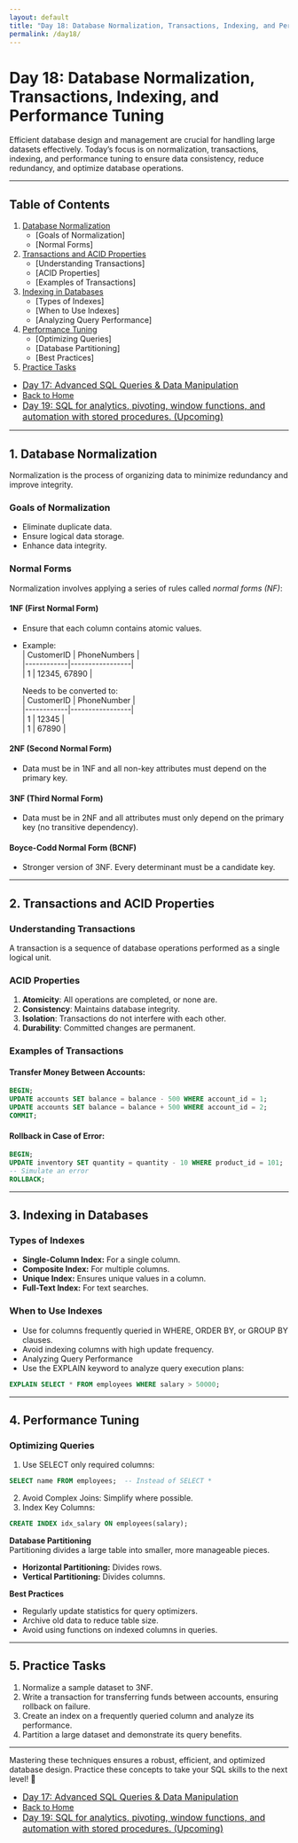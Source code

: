```yaml
---
layout: default
title: "Day 18: Database Normalization, Transactions, Indexing, and Performance Tuning"
permalink: /day18/
---
```



# Day 18: Database Normalization, Transactions, Indexing, and Performance Tuning  

Efficient database design and management are crucial for handling large datasets effectively. Today’s focus is on normalization, transactions, indexing, and performance tuning to ensure data consistency, reduce redundancy, and optimize database operations.

---

## Table of Contents  
1. [Database Normalization](#database-normalization)  
   - [Goals of Normalization]
   - [Normal Forms]
2. [Transactions and ACID Properties](#transactions-and-acid-properties)  
   - [Understanding Transactions] 
   - [ACID Properties]
   - [Examples of Transactions]
3. [Indexing in Databases](#indexing-in-databases)  
   - [Types of Indexes]
   - [When to Use Indexes]
   - [Analyzing Query Performance]
4. [Performance Tuning](#performance-tuning)  
   - [Optimizing Queries]  
   - [Database Partitioning]  
   - [Best Practices]
5. [Practice Tasks](#practice-tasks)  


- <a href="{{ site.baseurl }}/day17/" style="font-size: 16px;">  Day 17: Advanced SQL Queries & Data Manipulation </a>
- <a href="{{ site.baseurl }}/">Back to Home</a>
- <a href="{{ site.baseurl }}/day19/" style="font-size: 16px;"> Day 19: SQL for analytics, pivoting, window functions, and automation with stored procedures. (Upcoming) </a>

---

## **1. Database Normalization**  <a name="database-normalization"></a>
Normalization is the process of organizing data to minimize redundancy and improve integrity.

### **Goals of Normalization**  
- Eliminate duplicate data.  
- Ensure logical data storage.  
- Enhance data integrity.  

### **Normal Forms**  
Normalization involves applying a series of rules called *normal forms (NF)*:  

#### **1NF (First Normal Form)**  
- Ensure that each column contains atomic values.  
- Example:  
    | CustomerID | PhoneNumbers    |  
    |------------|-----------------|  
    | 1          | 12345, 67890    |
  
    Needs to be converted to:  
    | CustomerID | PhoneNumber     |  
    |------------|-----------------|  
    | 1          | 12345           |  
    | 1          | 67890           |  

#### **2NF (Second Normal Form)**   
- Data must be in 1NF and all non-key attributes must depend on the primary key.   

#### **3NF (Third Normal Form)**   
- Data must be in 2NF and all attributes must only depend on the primary key (no transitive dependency).  

#### **Boyce-Codd Normal Form (BCNF)**   
- Stronger version of 3NF. Every determinant must be a candidate key.   

---

## **2. Transactions and ACID Properties**  <a name="transactions-and-acid-properties"></a>

### **Understanding Transactions**   
A transaction is a sequence of database operations performed as a single logical unit.   

### **ACID Properties**   
1. **Atomicity**: All operations are completed, or none are.   
2. **Consistency**: Maintains database integrity.   
3. **Isolation**: Transactions do not interfere with each other.   
4. **Durability**: Committed changes are permanent.   

### **Examples of Transactions**  
#### Transfer Money Between Accounts:  

```sql
BEGIN;
UPDATE accounts SET balance = balance - 500 WHERE account_id = 1;
UPDATE accounts SET balance = balance + 500 WHERE account_id = 2;
COMMIT;
```

#### Rollback in Case of Error:

```sql
BEGIN;
UPDATE inventory SET quantity = quantity - 10 WHERE product_id = 101;
-- Simulate an error
ROLLBACK;
```

---

## **3. Indexing in Databases** <a name="indexing-in-databases"></a>

### **Types of Indexes**  

- **Single-Column Index:** For a single column.  
- **Composite Index:** For multiple columns.  
- **Unique Index:** Ensures unique values in a column.  
- **Full-Text Index:** For text searches.  


### **When to Use Indexes**

- Use for columns frequently queried in WHERE, ORDER BY, or GROUP BY clauses.  
- Avoid indexing columns with high update frequency.  
- Analyzing Query Performance  
- Use the EXPLAIN keyword to analyze query execution plans:  

```sql
EXPLAIN SELECT * FROM employees WHERE salary > 50000;
```

---


## **4. Performance Tuning** <a name="performance-tuning"></a>

### **Optimizing Queries**  

1. Use SELECT only required columns:  

```sql
SELECT name FROM employees;  -- Instead of SELECT *  
```

2. Avoid Complex Joins: Simplify where possible.  
3. Index Key Columns:  

```sql
CREATE INDEX idx_salary ON employees(salary);
```

**Database Partitioning**  
Partitioning divides a large table into smaller, more manageable pieces.  
 
- **Horizontal Partitioning:** Divides rows.    
- **Vertical Partitioning:** Divides columns.    


**Best Practices**  
- Regularly update statistics for query optimizers.    
- Archive old data to reduce table size.    
- Avoid using functions on indexed columns in queries.    


---

##  **5. Practice Tasks** <a name="practice-tasks"></a>

1. Normalize a sample dataset to 3NF.  
2. Write a transaction for transferring funds between accounts, ensuring rollback on failure.    
3. Create an index on a frequently queried column and analyze its performance.    
4. Partition a large dataset and demonstrate its query benefits.        

---

Mastering these techniques ensures a robust, efficient, and optimized database design. Practice these concepts to take your SQL skills to the next level! 🚀


- <a href="{{ site.baseurl }}/day17/" style="font-size: 16px;">  Day 17: Advanced SQL Queries & Data Manipulation </a>
- <a href="{{ site.baseurl }}/">Back to Home</a>
- <a href="{{ site.baseurl }}/day19/" style="font-size: 16px;"> Day 19: SQL for analytics, pivoting, window functions, and automation with stored procedures. (Upcoming) </a>

